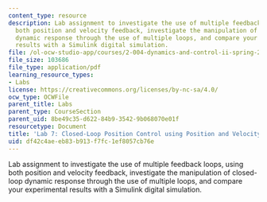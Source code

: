 ```yaml
---
content_type: resource
description: Lab assignment to investigate the use of multiple feedback loops, using
  both position and velocity feedback, investigate the manipulation of closed-loop
  dynamic response through the use of multiple loops, and compare your experimental
  results with a Simulink digital simulation.
file: /ol-ocw-studio-app/courses/2-004-dynamics-and-control-ii-spring-2008/df42c4aeeb83b913f7fc1ef8057cb76e_lab7.pdf
file_size: 103686
file_type: application/pdf
learning_resource_types:
- Labs
license: https://creativecommons.org/licenses/by-nc-sa/4.0/
ocw_type: OCWFile
parent_title: Labs
parent_type: CourseSection
parent_uid: 8be49c35-d622-84b9-3542-9b068070e01f
resourcetype: Document
title: 'Lab 7: Closed-Loop Position Control using Position and Velocity Feedback'
uid: df42c4ae-eb83-b913-f7fc-1ef8057cb76e
---
```

Lab assignment to investigate the use of multiple feedback loops, using both position and velocity feedback, investigate the manipulation of closed-loop dynamic response through the use of multiple loops, and compare your experimental results with a Simulink digital simulation.
